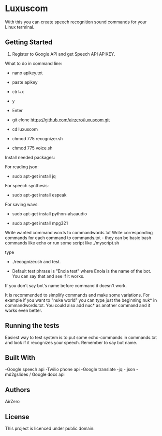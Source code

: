 # Luxuscom

With this you can create speech recognition sound commands for your Linux terminal.

## Getting Started

1. Register to Google API and get Speech API APIKEY.

What to do in command line:

- nano apikey.txt
- paste apikey
- ctrl+x
- y
- Enter

- git clone https://github.com/airzero/luxuscom.git

- cd luxuscom

- chmod 775 recognizer.sh

- chmod 775 voice.sh

Install needed packages:

For reading json:
- sudo apt-get install jq

For speech synthesis:
- sudo apt-get install espeak

For saving wavs:
- sudo apt-get install python-alsaaudio

- sudo apt-get install mpg321


Write wanted command words to commandwords.txt
Write corresponding commands for each command to commands.txt - they can be basic bash commands like echo
or run some script like ./myscript.sh

type
- ./recognizer.sh and test.

- Default test phrase is "Enola test" where Enola is the name of the bot. You can say that and see if it works.

If you don't say bot's name before command it doesn't work.

It is recommended to simplify commands and make some variations. For example if you want to "nuke world"
you can type just the beginning nuk* in commandwords.txt. You could also add nuc* as another command and it works even better.


## Running the tests

Easiest way to test system is to put some echo-commands in commands.txt and look if it recognizes your speech.
Remember to say bot name.


## Built With

-Google speech api
-Twilio phone api
-Google translate
-jq - json
-md2gslides / Google docs api

## Authors

AirZero

## License

This project is licenced under public domain.

